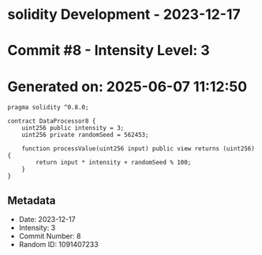 ﻿# solidity Development - 2023-12-17
# Commit #8 - Intensity Level: 3
# Generated on: 2025-06-07 11:12:50
```solidity
pragma solidity ^0.8.0;

contract DataProcessor8 {
    uint256 public intensity = 3;
    uint256 private randomSeed = 562453;

    function processValue(uint256 input) public view returns (uint256) {
        return input * intensity + randomSeed % 100;
    }
}
```
## Metadata
- Date: 2023-12-17
- Intensity: 3
- Commit Number: 8
- Random ID: 1091407233
